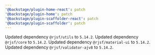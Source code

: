 ```yaml
---
'@backstage/plugin-home-react': patch
'@backstage/plugin-home': patch
'@backstage/plugin-scaffolder-react': patch
'@backstage/plugin-scaffolder': patch
---
```


Updated dependency `@rjsf/utils` to `5.14.2`.
Updated dependency `@rjsf/core` to `5.14.2`.
Updated dependency `@rjsf/material-ui` to `5.14.2`.
Updated dependency `@rjsf/validator-ajv8` to `5.14.2`.
